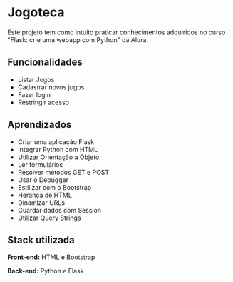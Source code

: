 
# Jogoteca

Este projeto tem como intuito praticar conhecimentos adquiridos no curso "Flask: crie uma webapp com Python" da Alura.



## Funcionalidades

- Listar Jogos
- Cadastrar novos jogos
- Fazer login
- Restringir acesso


## Aprendizados

- Criar uma aplicação Flask
- Integrar Python com HTML
- Utilizar Orientação a Objeto
- Ler formulários
- Resolver métodos GET e POST
- Usar o Debugger
- Estilizar com o Bootstrap
- Herança de HTML
- Dinamizar URLs
- Guardar dados com Session
- Utilizar Query Strings


## Stack utilizada

**Front-end:** HTML e Bootstrap

**Back-end:** Python e Flask

